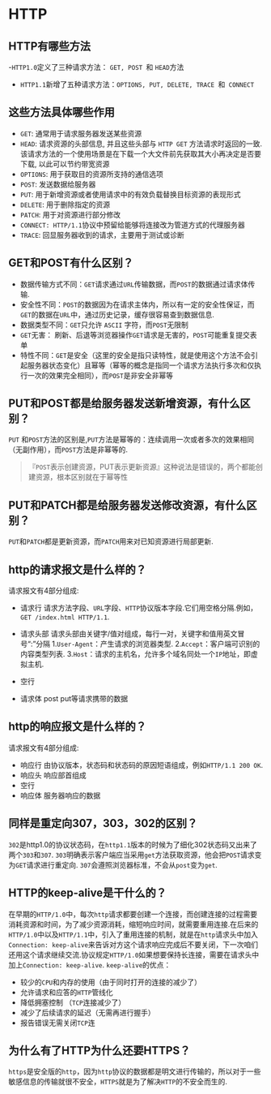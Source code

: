 # HTTP
## HTTP有哪些方法
-`HTTP1.0`定义了三种请求方法： `GET, POST `和 `HEAD`方法
- `HTTP1.1`新增了五种请求方法：`OPTIONS, PUT, DELETE, TRACE `和` CONNECT`

## 这些方法具体哪些作用
- `GET`: 通常用于请求服务器发送某些资源
- `HEAD`: 请求资源的头部信息, 并且这些头部与 `HTTP GET` 方法请求时返回的一致. 该请求方法的一个使用场景是在下载一个大文件前先获取其大小再决定是否要下载, 以此可以节约带宽资源
- `OPTIONS`: 用于获取目的资源所支持的通信选项
- `POST`: 发送数据给服务器
- `PUT`: 用于新增资源或者使用请求中的有效负载替换目标资源的表现形式
- `DELETE`: 用于删除指定的资源
- `PATCH`: 用于对资源进行部分修改
- `CONNECT: HTTP/1.1`协议中预留给能够将连接改为管道方式的代理服务器
- `TRACE`: 回显服务器收到的请求，主要用于测试或诊断
## GET和POST有什么区别？
- 数据传输方式不同：`GET`请求通过`URL`传输数据，而`POST`的数据通过请求体传输.
- 安全性不同：`POST`的数据因为在请求主体内，所以有一定的安全性保证，而`GET`的数据在`URL`中，通过历史记录，缓存很容易查到数据信息.
- 数据类型不同：`GET`只允许 `ASCII` 字符，而`POST`无限制
- `GET`无害： 刷新、后退等浏览器操作`GET`请求是无害的，`POST`可能重复提交表单
- 特性不同：`GET`是安全（这里的安全是指只读特性，就是使用这个方法不会引起服务器状态变化）且幂等（幂等的概念是指同一个请求方法执行多次和仅执行一次的效果完全相同），而`POST`是非安全非幂等
## PUT和POST都是给服务器发送新增资源，有什么区别？
`PUT` 和`POST`方法的区别是,`PUT`方法是幂等的：连续调用一次或者多次的效果相同（无副作用），而`POST`方法是非幂等的.
> 『`POST`表示创建资源，PUT表示更新资源』这种说法是错误的，两个都能创建资源，根本区别就在于幂等性
## PUT和PATCH都是给服务器发送修改资源，有什么区别？
`PUT`和`PATCH`都是更新资源，而`PATCH`用来对已知资源进行局部更新.

## http的请求报文是什么样的？
请求报文有4部分组成:
- 请求行
请求方法字段、`URL`字段、`HTTP`协议版本字段.它们用空格分隔.例如，`GET /index.html HTTP/1.1`.
- 请求头部
请求头部由关键字/值对组成，每行一对，关键字和值用英文冒号“:”分隔
1.`User-Agent`：产生请求的浏览器类型.
2.`Accept`：客户端可识别的内容类型列表.
3.`Host`：请求的主机名，允许多个域名同处一个`IP`地址，即虚拟主机.
- 空行

- 请求体
post put等请求携带的数据
## http的响应报文是什么样的？
请求报文有4部分组成:
- 响应行
由协议版本，状态码和状态码的原因短语组成，例如`HTTP/1.1 200 OK`.
- 响应头
响应部首组成
- 空行
- 响应体
服务器响应的数据

## 同样是重定向307，303，302的区别？
`302`是http1.0的协议状态码，在`http1.1`版本的时候为了细化302状态码又出来了两个`303`和`307`.
`303`明确表示客户端应当采用`get`方法获取资源，他会把`POST`请求变为`GET`请求进行重定向.
`307`会遵照浏览器标准，不会从`post`变为`get`.
## HTTP的keep-alive是干什么的？
在早期的`HTTP/1.0`中，每次`http`请求都要创建一个连接，而创建连接的过程需要消耗资源和时间，为了减少资源消耗，缩短响应时间，就需要重用连接.在后来的`HTTP/1.0`中以及`HTTP/1.1`中，引入了重用连接的机制，就是在`http`请求头中加入`Connection: keep-alive`来告诉对方这个请求响应完成后不要关闭，下一次咱们还用这个请求继续交流.协议规定`HTTP/1.0`如果想要保持长连接，需要在请求头中加上`Connection: keep-alive`.
`keep-alive`的优点：
- 较少的`CPU`和内存的使用（由于同时打开的连接的减少了）
- 允许请求和应答的`HTTP`管线化
- 降低拥塞控制 （`TCP`连接减少了）
- 减少了后续请求的延迟（无需再进行握手）
- 报告错误无需关闭`TCP`连
## 为什么有了HTTP为什么还要HTTPS？
`https`是安全版的`http`，因为`http`协议的数据都是明文进行传输的，所以对于一些敏感信息的传输就很不安全，`HTTPS`就是为了解决`HTTP`的不安全而生的.


<Vssue title="interview-http" />